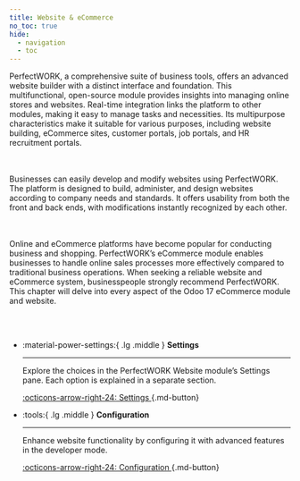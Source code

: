 ```yaml
---
title: Website & eCommerce
no_toc: true
hide:
  - navigation
  - toc
---
```



<div>
PerfectWORK, a comprehensive suite of business tools, offers an advanced website builder with a distinct interface and foundation. This multifunctional, open-source module provides insights into managing online stores and websites. Real-time integration links the platform to other modules, making it easy to manage tasks and necessities. Its multipurpose characteristics make it suitable for various purposes, including website building, eCommerce sites, customer portals, job portals, and HR recruitment portals.


<br/><br/>
Businesses can easily develop and modify websites using PerfectWORK. The platform is designed to build, administer, and design websites according to company needs and standards. It offers usability from both the front and back ends, with modifications instantly recognized by each other.


<br/><br/>
Online and eCommerce platforms have become popular for conducting business and shopping. PerfectWORK’s eCommerce module enables businesses to handle online sales processes more effectively compared to traditional business operations. When seeking a reliable website and eCommerce system, businesspeople strongly recommend PerfectWORK. This chapter will delve into every aspect of the Odoo 17 eCommerce module and website.

<br/><br/>

</div>


<div class="grid cards" markdown>


-   :material-power-settings:{ .lg .middle } __Settings__

    ---

    Explore the choices in the PerfectWORK Website module’s Settings pane. Each option is explained in a separate section. 
    
    [:octicons-arrow-right-24: Settings ](./90_year_end_closing/index.md){.md-button}



-   :tools:{ .lg .middle } __Configuration__

    ---

    Enhance website functionality by configuring it with advanced features in the developer mode. 
    
    [:octicons-arrow-right-24: Configuration ](./50_10_configuration.md){.md-button}

</div>